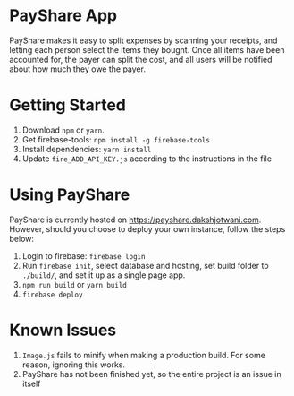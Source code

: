 # PayShare App
PayShare makes it easy to split expenses by scanning your receipts, and letting each person select the items they bought. Once all items have been accounted for, the payer can split the cost, and all users will be notified about how much they owe the payer.

# Getting Started
1. Download `npm` or `yarn`.
2. Get firebase-tools: `npm install -g firebase-tools`
3. Install dependencies: `yarn install`
4. Update `fire_ADD_API_KEY.js` according to the instructions in the file

# Using PayShare
PayShare is currently hosted on https://payshare.dakshjotwani.com. However, should you choose to deploy your own instance, follow the steps below:

1. Login to firebase: `firebase login`
2. Run `firebase init`, select database and hosting, set build folder to `./build/`, and set it up as a single page app.
3. `npm run build` or `yarn build`
4. `firebase deploy`

# Known Issues
1. `Image.js` fails to minify when making a production build. For some reason, ignoring this works.
2. PayShare has not been finished yet, so the entire project is an issue in itself

